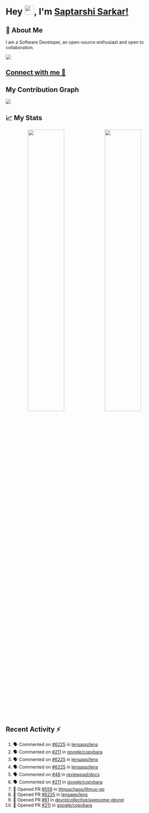 # Hey <img src="https://github.com/TheDudeThatCode/TheDudeThatCode/blob/master/Assets/Hi.gif" width="30">, I'm [Saptarshi Sarkar!](https://bio.link/saptarshi) 

## 🚀 About Me
I am a Software Developer, an open-source enthusiast and open to collaboration.

![](https://visitor-badge.laobi.icu/badge?page_id=saptarshisarkar12.saptarshisarkar12)

## [Connect with me 💬](https://bio.link/saptarshi) 

## My Contribution Graph 
<img src="https://activity-graph.herokuapp.com/graph?username=SaptarshiSarkar12&bg_color=0f2d3d&color=1cadfb&line=1cadfb&point=1cadfb&area=true&hide_border=true">

## 📈 My Stats
<p align="center">	
  <img width="48%" src="https://github-readme-stats.vercel.app/api?username=saptarshisarkar12&show_icons=true&theme=tokyonight" />
  <img width="48%" src="https://github-readme-streak-stats.herokuapp.com/?user=saptarshisarkar12&theme=tokyonight" />
</p>

## Recent Activity :zap:
<!--START_SECTION:activity-->
1. 🗣 Commented on [#6225](https://github.com/lensapp/lens/issues/6225) in [lensapp/lens](https://github.com/lensapp/lens)
2. 🗣 Commented on [#211](https://github.com/google/copybara/issues/211) in [google/copybara](https://github.com/google/copybara)
3. 🗣 Commented on [#6225](https://github.com/lensapp/lens/issues/6225) in [lensapp/lens](https://github.com/lensapp/lens)
4. 🗣 Commented on [#6225](https://github.com/lensapp/lens/issues/6225) in [lensapp/lens](https://github.com/lensapp/lens)
5. 🗣 Commented on [#48](https://github.com/reviewpad/docs/issues/48) in [reviewpad/docs](https://github.com/reviewpad/docs)
6. 🗣 Commented on [#211](https://github.com/google/copybara/issues/211) in [google/copybara](https://github.com/google/copybara)
7. 💪 Opened PR [#559](https://github.com/litmuschaos/litmus-go/pull/559) in [litmuschaos/litmus-go](https://github.com/litmuschaos/litmus-go)
8. 💪 Opened PR [#6225](https://github.com/lensapp/lens/pull/6225) in [lensapp/lens](https://github.com/lensapp/lens)
9. 💪 Opened PR [#61](https://github.com/devrelcollective/awesome-devrel/pull/61) in [devrelcollective/awesome-devrel](https://github.com/devrelcollective/awesome-devrel)
10. 💪 Opened PR [#211](https://github.com/google/copybara/pull/211) in [google/copybara](https://github.com/google/copybara)
<!--END_SECTION:activity-->
